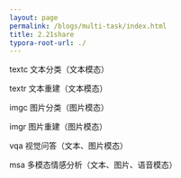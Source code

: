 ```yaml
---
layout: page
permalink: /blogs/multi-task/index.html
title: 2.21share
typora-root-url: ./
---
```


textc 文本分类（文本模态）

textr 文本重建（文本模态）

imgc 图片分类（图片模态）

imgr 图片重建（图片模态）

vqa 视觉问答（文本、图片模态）

msa 多模态情感分析（文本、图片、语音模态）